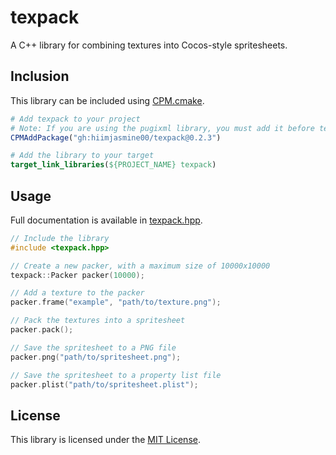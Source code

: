 # texpack
A C++ library for combining textures into Cocos-style spritesheets.

## Inclusion
This library can be included using [CPM.cmake](https://github.com/cpm-cmake/CPM.cmake).
```cmake
# Add texpack to your project
# Note: If you are using the pugixml library, you must add it before texpack
CPMAddPackage("gh:hiimjasmine00/texpack@0.2.3")

# Add the library to your target
target_link_libraries(${PROJECT_NAME} texpack)
```

## Usage
Full documentation is available in [texpack.hpp](./include/texpack.hpp).
```cpp
// Include the library
#include <texpack.hpp>

// Create a new packer, with a maximum size of 10000x10000
texpack::Packer packer(10000);

// Add a texture to the packer
packer.frame("example", "path/to/texture.png");

// Pack the textures into a spritesheet
packer.pack();

// Save the spritesheet to a PNG file
packer.png("path/to/spritesheet.png");

// Save the spritesheet to a property list file
packer.plist("path/to/spritesheet.plist");
```

## License
This library is licensed under the [MIT License](./LICENSE).